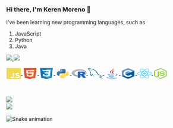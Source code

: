 ### Hi there, I'm Keren Moreno 👋

I've been learning new programming languages, such as
1. JavaScript
2. Python
3. Java

<div>
  <a href="https://https://github.com/KerenMoreno">
  <img height="180em" src="https://github-readme-stats.vercel.app/api?username=KerenMoreno&show_icons=true&theme=nord&include_all_commits=true&count_private=true"/>
  <img height="130em" src="https://github-readme-stats.vercel.app/api/top-langs/?username=KerenMoreno&layout=compact&langs_count=16&theme=gotham"/>
</div>

  <div style="display: inline_block"><br>
  <img align="center"  height="30" width="40" 
  src="https://raw.githubusercontent.com/devicons/devicon/master/icons/javascript/javascript-plain.svg">
  <img align="center"  height="30" width="40" 
  src="https://raw.githubusercontent.com/devicons/devicon/master/icons/html5/html5-original.svg">
  <img align="center"  height="30" width="40" 
  src="https://raw.githubusercontent.com/devicons/devicon/master/icons/css3/css3-original.svg">
  <img align="center"  height="30" width="40" 
  src="https://raw.githubusercontent.com/devicons/devicon/master/icons/python/python-original.svg">
  <img align="center"  height="30" width="40" 
  src="https://raw.githubusercontent.com/devicons/devicon/master/icons/r/r-original.svg">    
  <img align="center"  height="30" width="40" 
  src="https://raw.githubusercontent.com/devicons/devicon/master/icons/mysql/mysql-original.svg">
  <img align="center"  height="30" width="40" 
  src="https://raw.githubusercontent.com/devicons/devicon/master/icons/java/java-original.svg">
  <img align="center"  height="30" width="40" 
  src="https://raw.githubusercontent.com/devicons/devicon/master/icons/c/c-original.svg">
  <img align="center"  height="30" width="40" 
  src="https://raw.githubusercontent.com/devicons/devicon/master/icons/react/react-original.svg">
  <img align="center"  height="30" width="40" 
  src="https://raw.githubusercontent.com/devicons/devicon/master/icons/nodejs/nodejs-original.svg">  
    
</div>
  
 ##
  
<div>
     <br>
     <a href="https://www.linkedin.com/in/keren-moreno/" target="_blank"><img src="https://img.shields.io/badge/-LinkedIn-%230077B5?style=for-the-badge&logo=linkedin&logoColor=white" target="_blank"></a> 
    <br>
    <a href="https://www.instagram.com/kerenmoreno_/" target="_blank"><img src="https://img.shields.io/badge/-Instagram-%23E4405F?style=for-the-    badge&logo=instagram&logoColor=white" target="_blank"></a>
</div>
  
![Snake animation](https://github.com/KerenMoreno/KerenMoreno/blob/output/github-contribution-grid-snake.svg)

  
<!--
**KerenMoreno/KerenMoreno** is a ✨ _special_ ✨ repository because its `README.md` (this file) appears on your GitHub profile.

Here are some ideas to get you started:

- 🔭 I’m currently working on ...
- 🌱 I’m currently learning ...
- 👯 I’m looking to collaborate on ...
- 🤔 I’m looking for help with ...
- 💬 Ask me about ...
- 📫 How to reach me: ...
- 😄 Pronouns: ...
- ⚡ Fun fact: ...
-->
